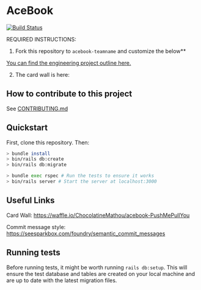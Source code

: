 # AceBook

[![Build Status](https://travis-ci.com/ChocolatineMathou/acebook-PushMePullYou.svg?branch=test%2Fadd_travis_to_project)](https://travis-ci.com/ChocolatineMathou/acebook-PushMePullYou)

REQUIRED INSTRUCTIONS:

1. Fork this repository to `acebook-teamname` and customize
the below**

[You can find the engineering project outline here.](https://github.com/makersacademy/course/tree/master/engineering_projects/rails)

2. The card wall is here: <please update>

## How to contribute to this project
See [CONTRIBUTING.md](CONTRIBUTING.md)

## Quickstart

First, clone this repository. Then:

```bash
> bundle install
> bin/rails db:create
> bin/rails db:migrate

> bundle exec rspec # Run the tests to ensure it works
> bin/rails server # Start the server at localhost:3000
```

## Useful Links

Card Wall:
https://waffle.io/ChocolatineMathou/acebook-PushMePullYou

Commit message style:
https://seesparkbox.com/foundry/semantic_commit_messages


## Running tests

Before running tests, it might be worth running `rails db:setup`. This will ensure the test database and tables are created on your local machine and are up to date with the latest migration files.
